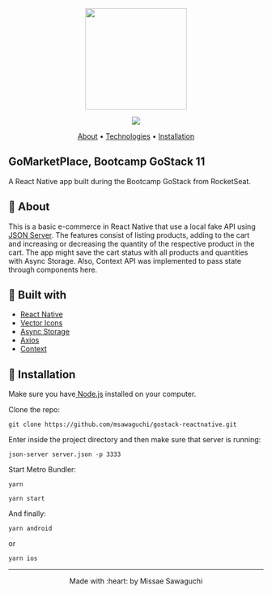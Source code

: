 
<p align="center">
  <img width="200" src="http://sawastudio.me/fi44/gostack.png">
</p>

<p align="center">
  <img  src="http://sawastudio.me/fi44/gomarketplace-git.png">
</p>

 <p align="center">
    <a href="https://github.com/msawaguchi/GoMarketPlace#gomarketplace_about">About</a> • 
    <a href="https://github.com/msawaguchi/GoMarketPlace#gomarketplace_techs">Technologies</a> • 
    <a href="https://github.com/msawaguchi/GoMarketPlace#gomarketplace_install">Installation</a>
    <h2>GoMarketPlace, Bootcamp GoStack 11</h2>
    A React Native app built during the Bootcamp GoStack from RocketSeat.
</p>


## :pushpin: About
<p id="gomarketplace_about">
  This is a basic e-commerce in React Native that use a local fake API using <a href="https://github.com/typicode/json-server">JSON Server<a/>.
  The features consist of listing products, adding to the cart and increasing or decreasing the quantity of the respective product in the cart.
  The app might save the cart status with all products and quantities with Async Storage. Also, Context API was implemented to pass state through components here. 
</p>

## :pushpin: Built with
<ul id="gomarketplace_techs">
    <li><a href="https://reactnative.dev/">React Native</a></li>
    <li><a href="https://github.com/oblador/react-native-vector-icons">Vector Icons</a></li>
    <li><a href="https://github.com/react-native-community/async-storage">Async Storage</a></li> 
    <li><a href="https://github.com/axios/axios">Axios</a></li>
    <li><a href="https://en.reactjs.org/docs/context.html">Context</a></li>
</ul>

## :pushpin: Installation

<p id="gomarketplace_install">Make sure you have<a href="https://nodejs.org/en/download/"> Node.js</a> installed on your computer.</p>
<p>Clone the repo:</p>

`git clone https://github.com/msawaguchi/gostack-reactnative.git`

<p>
    Enter inside the project directory and then make sure that server is running: 
</p>

`json-server server.json -p 3333 `

<p>
    Start Metro Bundler:
</p>

 `yarn`
 
 `yarn start`
 
 And finally:
 
 `yarn android`
  
  or
 
 `yarn ios`

<footer>
    <hr></hr>
<p align="center">
Made with :heart: by Missae Sawaguchi
</p>
</footer>
